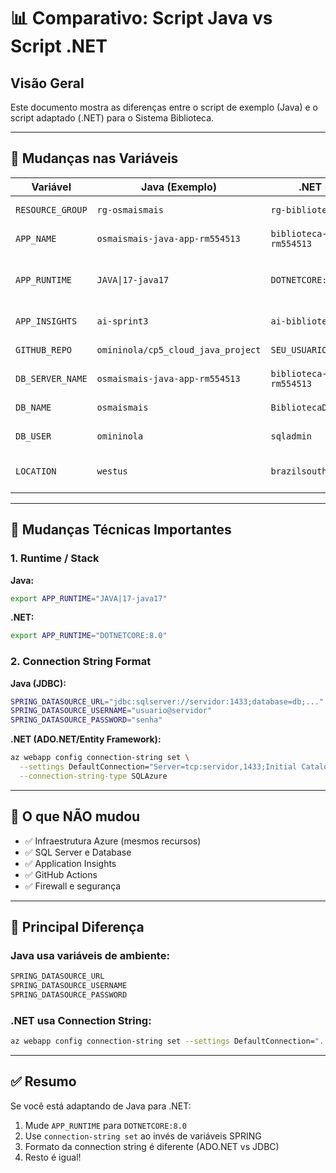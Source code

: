 # 📊 Comparativo: Script Java vs Script .NET

## Visão Geral

Este documento mostra as diferenças entre o script de exemplo (Java) e o script adaptado (.NET) para o Sistema Biblioteca.

---

## 🔄 Mudanças nas Variáveis

| Variável | Java (Exemplo) | .NET (Biblioteca) | Motivo |
|----------|----------------|-------------------|--------|
| `RESOURCE_GROUP` | `rg-osmaismais` | `rg-biblioteca` | Nome do projeto |
| `APP_NAME` | `osmaismais-java-app-rm554513` | `biblioteca-dotnet-app-rm554513` | Linguagem e projeto |
| `APP_RUNTIME` | `JAVA\|17-java17` | `DOTNETCORE:8.0` | ⚠️ **Runtime da linguagem** |
| `APP_INSIGHTS` | `ai-sprint3` | `ai-biblioteca` | Nome do projeto |
| `GITHUB_REPO` | `omininola/cp5_cloud_java_project` | `SEU_USUARIO/SEU_REPOSITORIO` | Seu repositório |
| `DB_SERVER_NAME` | `osmaismais-java-app-rm554513` | `biblioteca-dotnet-app-rm554513` | Nome do projeto |
| `DB_NAME` | `osmaismais` | `BibliotecaDB` | Nome do banco |
| `DB_USER` | `omininola` | `sqladmin` | Usuário admin |
| `LOCATION` | `westus` | `brazilsouth` | Região mais próxima |

---

## 🔧 Mudanças Técnicas Importantes

### 1. Runtime / Stack

**Java:**
```bash
export APP_RUNTIME="JAVA|17-java17"
```

**.NET:**
```bash
export APP_RUNTIME="DOTNETCORE:8.0"
```

### 2. Connection String Format

**Java (JDBC):**
```bash
SPRING_DATASOURCE_URL="jdbc:sqlserver://servidor:1433;database=db;..."
SPRING_DATASOURCE_USERNAME="usuario@servidor"
SPRING_DATASOURCE_PASSWORD="senha"
```

**.NET (ADO.NET/Entity Framework):**
```bash
az webapp config connection-string set \
  --settings DefaultConnection="Server=tcp:servidor,1433;Initial Catalog=db;User ID=usuario;Password=senha;..." \
  --connection-string-type SQLAzure
```

---

## 🎯 O que NÃO mudou

- ✅ Infraestrutura Azure (mesmos recursos)
- ✅ SQL Server e Database
- ✅ Application Insights
- ✅ GitHub Actions
- ✅ Firewall e segurança

---

## 🚨 Principal Diferença

### Java usa variáveis de ambiente:
```bash
SPRING_DATASOURCE_URL
SPRING_DATASOURCE_USERNAME  
SPRING_DATASOURCE_PASSWORD
```

### .NET usa Connection String:
```bash
az webapp config connection-string set --settings DefaultConnection="..."
```

---

## ✅ Resumo

Se você está adaptando de Java para .NET:

1. Mude `APP_RUNTIME` para `DOTNETCORE:8.0`
2. Use `connection-string set` ao invés de variáveis SPRING
3. Formato da connection string é diferente (ADO.NET vs JDBC)
4. Resto é igual!
